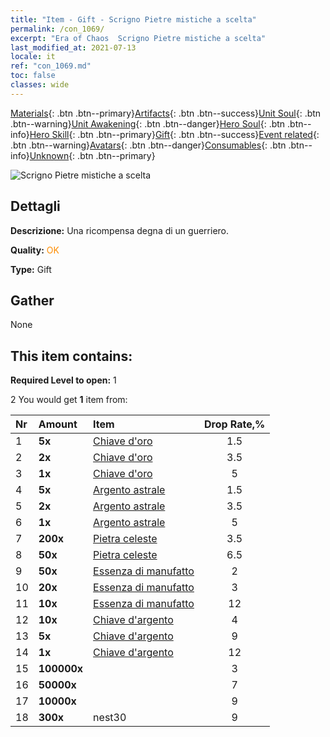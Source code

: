```yaml
---
title: "Item - Gift - Scrigno Pietre mistiche a scelta"
permalink: /con_1069/
excerpt: "Era of Chaos  Scrigno Pietre mistiche a scelta"
last_modified_at: 2021-07-13
locale: it
ref: "con_1069.md"
toc: false
classes: wide
---
```

 [Materials](/ItemsIT/){: .btn .btn--primary}[Artifacts](/ItemsIT/Artifacts/){: .btn .btn--success}[Unit Soul](/ItemsIT/UnitSoul/){: .btn .btn--warning}[Unit Awakening](/ItemsIT/UnitAwakening/){: .btn .btn--danger}[Hero Soul](/ItemsIT/HeroSoul/){: .btn .btn--info}[Hero Skill](/ItemsIT/HeroSkill/){: .btn .btn--primary}[Gift](/ItemsIT/Gift/){: .btn .btn--success}[Event related](/ItemsIT/Events/){: .btn .btn--warning}[Avatars](/ItemsIT/Avatars/){: .btn .btn--danger}[Consumables](/ItemsIT/Consumables/){: .btn .btn--info}[Unknown](/ItemsIT/Unknown/){: .btn .btn--primary}

 ![Scrigno Pietre mistiche a scelta](/images/t/i_613001.png)

## Dettagli
 **Descrizione:** Una ricompensa degna di un guerriero.

 **Quality:** <span style="color: #FF8C00">OK</span>

 **Type:** Gift

## Gather

  None

## This item contains:

 **Required Level to open:** 1

 2 You would get **1** item  from:

  | Nr | Amount |     Item    | Drop Rate,% |
  |:---|:-------|:------------|:---------:|
  | 1 |  **5x** | [Chiave d'oro](/ItemsIT/con_783/) | 1.5 | 
  | 2 |  **2x** | [Chiave d'oro](/ItemsIT/con_783/) | 3.5 | 
  | 3 |  **1x** | [Chiave d'oro](/ItemsIT/con_783/) | 5 | 
  | 4 |  **5x** | [Argento astrale](/ItemsIT/con_969/) | 1.5 | 
  | 5 |  **2x** | [Argento astrale](/ItemsIT/con_969/) | 3.5 | 
  | 6 |  **1x** | [Argento astrale](/ItemsIT/con_969/) | 5 | 
  | 7 |  **200x** | [Pietra celeste](/ItemsIT/art_188/) | 3.5 | 
  | 8 |  **50x** | [Pietra celeste](/ItemsIT/art_188/) | 6.5 | 
  | 9 |  **50x** | [Essenza di manufatto](/ItemsIT/con_761/) | 2 | 
  | 10 |  **20x** | [Essenza di manufatto](/ItemsIT/con_761/) | 3 | 
  | 11 |  **10x** | [Essenza di manufatto](/ItemsIT/con_761/) | 12 | 
  | 12 |  **10x** | [Chiave d'argento](/ItemsIT/con_693/) | 4 | 
  | 13 |  **5x** | [Chiave d'argento](/ItemsIT/con_693/) | 9 | 
  | 14 |  **1x** | [Chiave d'argento](/ItemsIT/con_693/) | 12 | 
  | 15 |  **100000x** | <i class="fas fa-coins"/> | 3 | 
  | 16 |  **50000x** | <i class="fas fa-coins"/> | 7 | 
  | 17 |  **10000x** | <i class="fas fa-coins"/> | 9 | 
  | 18 |  **300x** | nest30 | 9 | 
